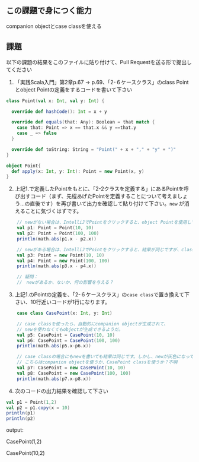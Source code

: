 ## この課題で身につく能力

companion objectとcase classを使える

## 課題

以下の課題の結果をこのファイルに貼り付けて、Pull Requestを送る形で提出してください

1. 「実践Scala入門」第2章p.67 -> p.69、「2-６ケースクラス」のclass Pointとobject Pointの定義をするコードを書いて下さい

```scala
class Point(val x: Int, val y: Int) {

  override def hashCode(): Int = x + y

  override def equals(that: Any): Boolean = that match {
    case that: Point => x == that.x && y ==that.y
    case _ => false
  }

  override def toString: String = "Point(" + x + "," + "y" + ")"
}

object Point{
  def apply(x: Int, y: Int): Point = new Point(x, y)
}
```
2. 上記1.で定義したPointをもとに、「2-2クラスを定義する」にあるPointを呼び出すコード（まず、先程あげたPointを定義することについて考えましょう…の直後です）を再び書いて出力を確認して貼り付けて下さい。`new` が消えることに気づくはずです。

```scala
    // newがない場合は、IntelliJでPointをクリックすると、object Pointを使用していることが分かりました。
    val p1: Point = Point(10, 10)
    val p2: Point = Point(100, 100)
    println(math.abs(p1.x - p2.x))

    // newがある場合は、IntelliJでPointをクリックすると、結果が同じですが、class Pointを使用することが分かりました。
    val p3: Point = new Point(10, 10)
    val p4: Point = new Point(100, 100)
    println(math.abs(p3.x - p4.x))

    // 疑問：
    //　newがあるか、ないか、何の影響を与える？

```

3. 上記1.のPointの定義を、「2-６ケースクラス」の`case class`で置き換えて下さい、10行近いコードが1行になります。

```scala
    case class CasePoint(x: Int, y: Int)
```

```scala
    // case classを使ったら、自動的にcompanion objectが生成されて、
    // newを使わなくてもobjectが生成できるようだ。
    val p5: CasePoint = CasePoint(10, 10)
    val p6: CasePoint = CasePoint(100, 100)
    println(math.abs(p5.x-p6.x))

    // case classの場合にもnewを書いても結果は同じです。しかし、newが灰色になってしまった。なの原因？
    // こちらはcompanion objectを使うか、CasePoint classを使うか？不明
    val p7: CasePoint = new CasePoint(10, 10)
    val p8: CasePoint = new CasePoint(100, 100)
    println(math.abs(p7.x-p8.x))
```

4. 次のコードの出力結果を確認して下さい

```scala
val p1 = Point(1,2)
val p2 = p1.copy(x = 10)
println(p1)
println(p2)
```
output:

CasePoint(1,2)

CasePoint(10,2)
